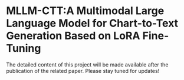 # MLLM-CTT:A Multimodal Large Language Model for Chart-to-Text Generation Based on LoRA Fine-Tuning

The detailed content of this project will be made available after the publication of the related paper. Please stay tuned for updates!
